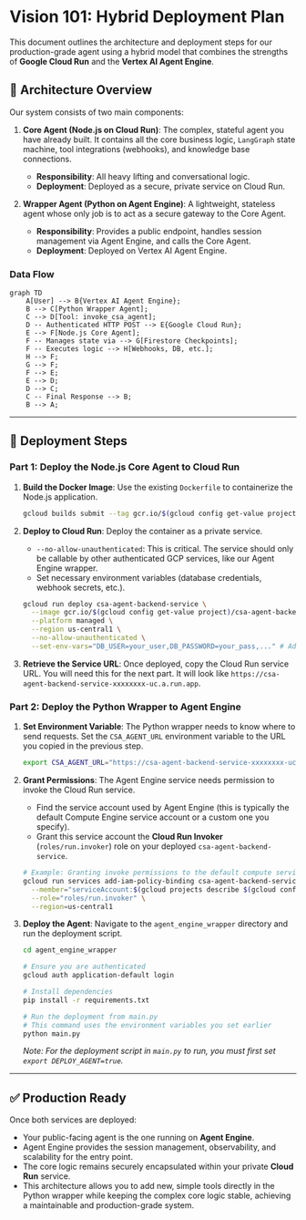 # Vision 101: Hybrid Deployment Plan

This document outlines the architecture and deployment steps for our production-grade agent using a hybrid model that combines the strengths of **Google Cloud Run** and the **Vertex AI Agent Engine**.

## 🚀 Architecture Overview

Our system consists of two main components:

1.  **Core Agent (Node.js on Cloud Run)**: The complex, stateful agent you have already built. It contains all the core business logic, `LangGraph` state machine, tool integrations (webhooks), and knowledge base connections.
    *   **Responsibility**: All heavy lifting and conversational logic.
    *   **Deployment**: Deployed as a secure, private service on Cloud Run.

2.  **Wrapper Agent (Python on Agent Engine)**: A lightweight, stateless agent whose only job is to act as a secure gateway to the Core Agent.
    *   **Responsibility**: Provides a public endpoint, handles session management via Agent Engine, and calls the Core Agent.
    *   **Deployment**: Deployed on Vertex AI Agent Engine.

### Data Flow

```mermaid
graph TD
    A[User] --> B{Vertex AI Agent Engine};
    B --> C[Python Wrapper Agent];
    C --> D[Tool: invoke_csa_agent];
    D -- Authenticated HTTP POST --> E{Google Cloud Run};
    E --> F[Node.js Core Agent];
    F -- Manages state via --> G[Firestore Checkpoints];
    F -- Executes logic --> H[Webhooks, DB, etc.];
    H --> F;
    G --> F;
    F --> E;
    E --> D;
    D --> C;
    C -- Final Response --> B;
    B --> A;
```

---

## 🔧 Deployment Steps

### Part 1: Deploy the Node.js Core Agent to Cloud Run

1.  **Build the Docker Image**: Use the existing `Dockerfile` to containerize the Node.js application.
    ```bash
    gcloud builds submit --tag gcr.io/$(gcloud config get-value project)/csa-agent-backend:latest .
    ```

2.  **Deploy to Cloud Run**: Deploy the container as a private service.
    *   `--no-allow-unauthenticated`: This is critical. The service should only be callable by other authenticated GCP services, like our Agent Engine wrapper.
    *   Set necessary environment variables (database credentials, webhook secrets, etc.).

    ```bash
    gcloud run deploy csa-agent-backend-service \
      --image gcr.io/$(gcloud config get-value project)/csa-agent-backend:latest \
      --platform managed \
      --region us-central1 \
      --no-allow-unauthenticated \
      --set-env-vars="DB_USER=your_user,DB_PASSWORD=your_pass,..." # Add all required env vars
    ```

3.  **Retrieve the Service URL**: Once deployed, copy the Cloud Run service URL. You will need this for the next part. It will look like `https://csa-agent-backend-service-xxxxxxxx-uc.a.run.app`.

### Part 2: Deploy the Python Wrapper to Agent Engine

1.  **Set Environment Variable**: The Python wrapper needs to know where to send requests. Set the `CSA_AGENT_URL` environment variable to the URL you copied in the previous step.

    ```bash
    export CSA_AGENT_URL="https://csa-agent-backend-service-xxxxxxxx-uc.a.run.app"
    ```

2.  **Grant Permissions**: The Agent Engine service needs permission to invoke the Cloud Run service.
    *   Find the service account used by Agent Engine (this is typically the default Compute Engine service account or a custom one you specify).
    *   Grant this service account the **Cloud Run Invoker** (`roles/run.invoker`) role on your deployed `csa-agent-backend-service`.

    ```bash
    # Example: Granting invoke permissions to the default compute service account
    gcloud run services add-iam-policy-binding csa-agent-backend-service \
      --member="serviceAccount:$(gcloud projects describe $(gcloud config get-value project) --format='value(projectNumber)')-compute@developer.gserviceaccount.com" \
      --role="roles/run.invoker" \
      --region=us-central1
    ```

3.  **Deploy the Agent**: Navigate to the `agent_engine_wrapper` directory and run the deployment script.

    ```bash
    cd agent_engine_wrapper
    
    # Ensure you are authenticated
    gcloud auth application-default login

    # Install dependencies
    pip install -r requirements.txt

    # Run the deployment from main.py
    # This command uses the environment variables you set earlier
    python main.py
    ```
    *Note: For the deployment script in `main.py` to run, you must first set `export DEPLOY_AGENT=true`.*

---

## ✅ Production Ready

Once both services are deployed:

-   Your public-facing agent is the one running on **Agent Engine**.
-   Agent Engine provides the session management, observability, and scalability for the entry point.
-   The core logic remains securely encapsulated within your private **Cloud Run** service.
-   This architecture allows you to add new, simple tools directly in the Python wrapper while keeping the complex core logic stable, achieving a maintainable and production-grade system. 